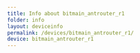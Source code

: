 ```yaml
---
title: Info about bitmain_antrouter_r1
folder: info
layout: deviceinfo
permalink: /devices/bitmain_antrouter_r1/
device: bitmain_antrouter_r1
---
```

